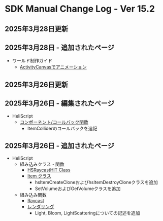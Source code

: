 # SDK Manual Change Log - Ver 15.2

## 2025年3月28日更新

## 2025年3月28日 - 追加されたページ

- ワールド制作ガイド
    - [ActivityCanvasでアニメーション](https://vrhikky.github.io/VketCloudSDK_Documents/15.2/WorldMakingGuide/AnimationWithActivityCanvas.html)

## 2025年3月26日更新

## 2025年3月26日 - 編集されたページ

 - HeliScript 
     - [コンポーネント/コールバック関数](https://vrhikky.github.ioVketCloudSDK_Documents/15.2/hs/hs_component.html)
         - ItemColliderのコールバックを追記

## 2025年3月26日 - 追加されたページ

- HeliScript
    - 組み込みクラス・関数
        - [HSRaycastHIT Class](https://vrhikky.github.io/VketCloudSDK_Documents/15.2/en/hs/hs_struct_hsraycasthit.html)
        - [Item クラス](https://vrhikky.github.io/VketCloudSDK_Documents/15.2/hs/hs_class_item.html)
            - hsItemCreateCloneおよびhsItemDestroyCloneクラスを追加
            - SetVolumeおよびGetVolumeクラスを追加
    - 組み込み関数
        - [Raycast](https://vrhikky.github.io/VketCloudSDK_Documents/15.2/en/hs/hs_system_function_raycast.html)
        - [レンダリング](https://vrhikky.github.io/VketCloudSDK_Documents/15.2/hs/hs_system_function_rendering.html)
            - Light, Bloom, LightScatteringについての記述を追加
